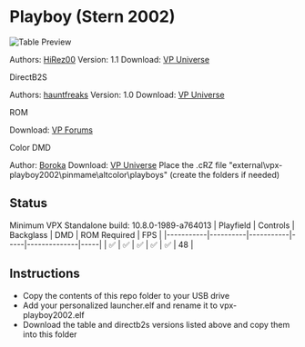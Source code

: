 # Playboy (Stern 2002)

![Table Preview](https://vpuniverse.com/screenshots/monthly_2021_12/playboy--stern-2002--fullscreen.png.5e7d59b345c5fbc413126a57a2477c0f.png)

Authors: [HiRez00](https://vpuniverse.com/profile/19941-hirez00/)
Version: 1.1
Download: [VP Universe](https://vpuniverse.com/files/file/8359-playboy-stern-2002/)

DirectB2S

Authors: [hauntfreaks](https://vpuniverse.com/profile/5216-hauntfreaks/)
Version: 1.0
Download: [VP Universe](https://vpuniverse.com/files/file/13958-playboy-stern-2002-b2s/)

ROM

Download: [VP Forums](https://www.vpforums.org/index.php?app=downloads&showfile=1120)

Color DMD

Author: [Boroka](https://vpuniverse.com/profile/56302-boroka/)
Download: [VP Universe](https://vpuniverse.com/files/file/19326-playboy-stern-2002-serum-colorization/)
Place the .cRZ file "external\vpx-playboy2002\pinmame\altcolor\playboys" (create the folders if needed)

## Status 

Minimum VPX Standalone build: 10.8.0-1989-a764013
| Playfield | Controls | Backglass | DMD | ROM Required | FPS | 
|-----------|----------|-----------|-----|--------------|-----|
| :white_check_mark: | :white_check_mark: | :white_check_mark: | :white_check_mark: | :white_check_mark: | 48 |

## Instructions

- Copy the contents of this repo folder to your USB drive
- Add your personalized launcher.elf and rename it to vpx-playboy2002.elf
- Download the table and directb2s versions listed above and copy them into this folder